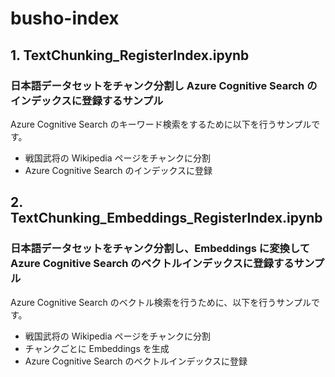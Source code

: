 # busho-index
## 1. TextChunking_RegisterIndex.ipynb
### 日本語データセットをチャンク分割し Azure Cognitive Search のインデックスに登録するサンプル

Azure Cognitive Search のキーワード検索をするために以下を行うサンプルです。

- 戦国武将の Wikipedia ページをチャンクに分割
- Azure Cognitive Search のインデックスに登録

## 2. TextChunking_Embeddings_RegisterIndex.ipynb
### 日本語データセットをチャンク分割し、Embeddings に変換して Azure Cognitive Search のベクトルインデックスに登録するサンプル

Azure Cognitive Search のベクトル検索を行うために、以下を行うサンプルです。

- 戦国武将の Wikipedia ページをチャンクに分割
- チャンクごとに Embeddings を生成
- Azure Cognitive Search のベクトルインデックスに登録
